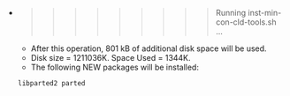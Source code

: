 * >>>>>>>>> Running inst-min-con-cld-tools.sh ...
  * After this operation, 801 kB of additional disk space will be used.
  * Disk size = 1211036K. Space Used = 1344K.
  * The following NEW packages will be installed:
  ```bash
  libparted2 parted
  ```
